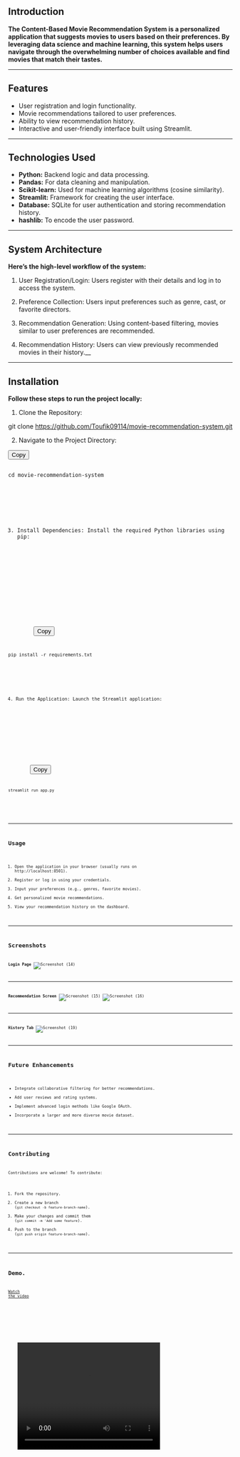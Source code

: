 ## Introduction
__The Content-Based Movie Recommendation System is a personalized application that suggests movies to users based on their preferences. By leveraging data science and machine learning, this system helps users navigate through the overwhelming number of choices available and find movies that match their tastes.__

***

## Features
* User registration and login functionality.
* Movie recommendations tailored to user preferences.
* Ability to view recommendation history.
* Interactive and user-friendly interface built using Streamlit.

***

## Technologies Used
* __Python:__ Backend logic and data processing.
* __Pandas:__ For data cleaning and manipulation.
* __Scikit-learn:__ Used for machine learning algorithms (cosine similarity).
* __Streamlit:__ Framework for creating the user interface.
* __Database:__ SQLite for user authentication and storing recommendation history.
* __hashlib:__ To encode the user password.

***

## System Architecture
__Here’s the high-level workflow of the system:__

1. User Registration/Login:
Users register with their details and log in to access the system.

2. Preference Collection:
Users input preferences such as genre, cast, or favorite directors.

3. Recommendation Generation:
Using content-based filtering, movies similar to user preferences are recommended.

4. Recommendation History:
Users can view previously recommended movies in their history.__

***

## Installation
__Follow these steps to run the project locally:__

1. Clone the Repository:

git clone https://github.com/Toufik09114/movie-recommendation-system.git


2. Navigate to the Project Directory:
<!DOCTYPE html>
<html lang="en">
<head>
    <meta charset="UTF-8">
    <meta name="viewport" content="width=device-width, initial-scale=1.0">
</head>
<body>
    <div class="code-container">
        <button class="copy-button" onclick="copyCode()">Copy</button>
        <pre><code id="code-snippet">
cd movie-recommendation-system
    </div>
</body>
</html>


3. Install Dependencies: Install the required Python libraries using pip:
<!DOCTYPE html>
<html lang="en">
<head>
    <meta charset="UTF-8">
    <meta name="viewport" content="width=device-width, initial-scale=1.0">
    
</head>
<body>
    <div class="code-container">
        <button class="copy-button" onclick="copyCode()">Copy</button>
        <pre><code id="code-snippet">
pip install -r requirements.txt
    </div>
</body>
</html>


4. Run the Application: Launch the Streamlit application:
<!DOCTYPE html>
<html lang="en">
<head>
    <meta charset="UTF-8">
    <meta name="viewport" content="width=device-width, initial-scale=1.0">
</head>
<body>
    <div class="code-container">
        <button class="copy-button" onclick="copyCode()">Copy</button>
        <pre><code id="code-snippet">
streamlit run app.py
    </div>
</body>
</html>

***

## Usage
1. Open the application in your browser (usually runs on http://localhost:8501).
2. Register or log in using your credentials.
3. Input your preferences (e.g., genres, favorite movies).
4. Get personalized movie recommendations.
5. View your recommendation history on the dashboard.

***

## Screenshots
__Login Page__
![Screenshot (14)](https://github.com/user-attachments/assets/4c9bef43-bd0d-4073-ad7d-c4b0b4565b0c)
***

__Recommendation Screen__
![Screenshot (15)](https://github.com/user-attachments/assets/0d3c7ca6-a3c8-4f5a-92f2-9b58109a6565)
![Screenshot (16)](https://github.com/user-attachments/assets/3a437284-c04b-4258-9293-5f9c05571c14)

***

__History Tab__
![Screenshot (19)](https://github.com/user-attachments/assets/98fa9ca6-ea5d-4a44-b41e-7de7d1ae2371)

***

## Future Enhancements
* Integrate collaborative filtering for better recommendations.
* Add user reviews and rating systems.
* Implement advanced login methods like Google OAuth.
* Incorporate a larger and more diverse movie dataset.

***

## Contributing
Contributions are welcome! To contribute:

1. Fork the repository.
2. Create a new branch (`git checkout -b feature-branch-name`).
3. Make your changes and commit them (`git commit -m 'Add some feature`).
4. Push to the branch (`git push origin feature-branch-name`).

***

## Demo.
[Watch the video](https://github.com/Toufik09114/movie_recommender_system/blob/main/movie_recommendation_video.mp4)
<!DOCTYPE html>
<html lang="en">
<head>
    <meta charset="UTF-8">
    <meta name="viewport" content="width=device-width, initial-scale=1.0">
</head>
<body>
    <video width="320" height="240" controls>
  <source src="path/to/your/video.mp4" type="video/mp4">
  Your browser does not support the video tag.
    </video>
</body>
</html>
